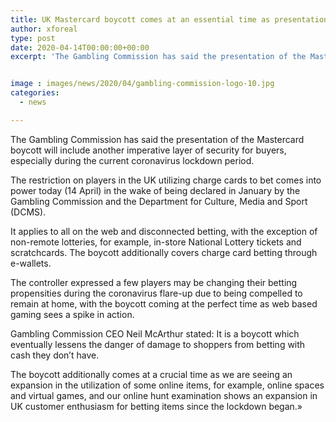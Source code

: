 ```yaml
---
title: UK Mastercard boycott comes at an essential time as presentation harmonizes with spike in online movement
author: xforeal 
type: post
date: 2020-04-14T00:00:00+00:00
excerpt: 'The Gambling Commission has said the presentation of the Mastercard boycott will include another essential layer of assurance for buyers, especially during the current coronavirus lockdown period '


image : images/news/2020/04/gambling-commission-logo-10.jpg
categories:
  - news

---
```

The Gambling Commission has said the presentation of the Mastercard boycott will include another imperative layer of security for buyers, especially during the current coronavirus lockdown period. 

The restriction on players in the UK utilizing charge cards to bet comes into power today (14 April) in the wake of being declared in January by the Gambling Commission and the Department for Culture, Media and Sport (DCMS). 

It applies to all on the web and disconnected betting, with the exception of non-remote lotteries, for example, in-store National Lottery tickets and scratchcards. The boycott additionally covers charge card betting through e-wallets. 

The controller expressed a few players may be changing their betting propensities during the coronavirus flare-up due to being compelled to remain at home, with the boycott coming at the perfect time as web based gaming sees a spike in action. 

Gambling Commission CEO Neil McArthur stated: It is a boycott which eventually lessens the danger of damage to shoppers from betting with cash they don&#8217;t have. 

The boycott additionally comes at a crucial time as we are seeing an expansion in the utilization of some online items, for example, online spaces and virtual games, and our online hunt examination shows an expansion in UK customer enthusiasm for betting items since the lockdown began.&#187;